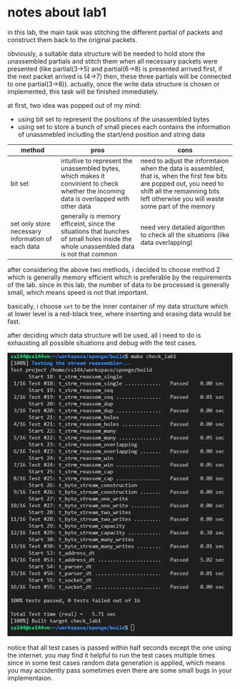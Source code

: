 # notes about lab1

in this lab, the main task was stitching the different partial of packets and construct them back to the original packets.

obviously, a suitable data structure will be needed to hold store the unassembled partials and stitch them when all necessary packets were presented (like partial(3->5) and partial(6->8) is presented arrived first, if the next packet arrived is (4->7) then, these three partials will be connected to one partial(3->8)). actually, once the write data structure is chosen or implemented, this task will be finished immediately.

at first, two idea was popped out of my mind:
- using bit set to represent the positions of the unassembled bytes
- using set to store a bunch of small pieces each contains the information of unassmebled including the start/end position and string data

| method | pros | cons |
| --- | --- | --- |
| bit set | intuitive to represent the unassembled bytes, which makes it convinient to check whether the incoming data is overlapped with other data | need to adjust the informtaion when the data is assembled, that is, when the first few bits are popped out, you need to shift all the remainning bits left otherwise you will waste some part of the memory |
| set only store necessary information of each data | generally is memory efficeint, since the situations that bunches of small holes inside the whole unassembled data is not that common | need very detailed algorithm to check all the situations (like data overlapping) |

after considering the above two methods, i decided to choose method 2 which is generally memory efficient which is preferable by the requirements of the lab. since in this lab, the number of data to be processed is generally small, which means speed is not that important.

basically, i choose `set` to be the inner container of my data structure which at lower level is a red-black tree, where inserting and erasing data would be fast. 

after deciding which data structure will be used, all i need to do is exhausting all possible situations and debug with the test cases.

![result](../Assets/lab1/result.png)

notice that all test cases is passed within half seconds except the one using the internet. you may find it helpful to run the test cases multiple times since in some test cases random data generation is applied, which means you may accidently pass sometimes even there are some small bugs in your implementaion.